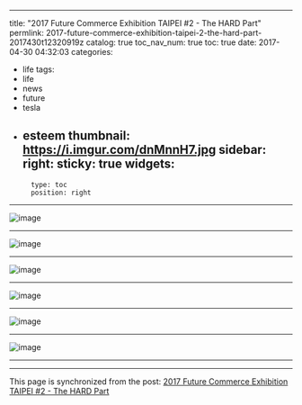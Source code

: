 
---
title: "2017 Future Commerce Exhibition TAIPEI #2 - The HARD Part"
permlink: 2017-future-commerce-exhibition-taipei-2-the-hard-part-2017430t12320919z
catalog: true
toc_nav_num: true
toc: true
date: 2017-04-30 04:32:03
categories:
- life
tags:
- life
- news
- future
- tesla
- esteem
thumbnail: https://i.imgur.com/dnMnnH7.jpg
sidebar:
    right:
        sticky: true
widgets:
    -
        type: toc
        position: right
---


![image](https://i.imgur.com/dnMnnH7.jpg)<hr> ![image](https://i.imgur.com/HaNlUrX.jpg)<hr> ![image](https://i.imgur.com/Y2FjyTX.jpg)<hr> ![image](https://i.imgur.com/InuJdxI.jpg)<hr> ![image](https://i.imgur.com/GHeI9zb.jpg)<hr> ![image](https://i.imgur.com/JGhpYAb.jpg)<hr>

- - -

This page is synchronized from the post: [2017 Future Commerce Exhibition TAIPEI #2 - The HARD Part](https://steemit.com/@deanliu/2017-future-commerce-exhibition-taipei-2-the-hard-part-2017430t12320919z)
